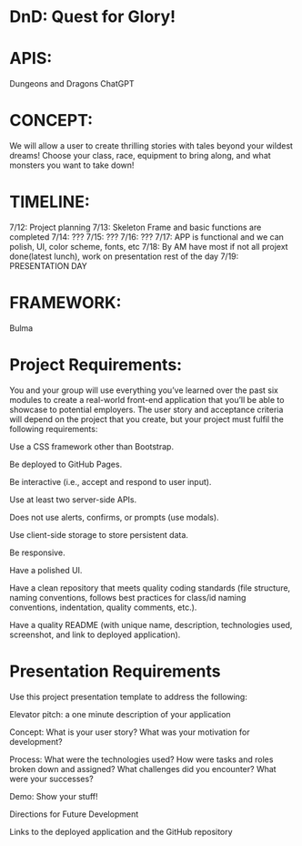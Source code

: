 # DnD: Quest for Glory!

# APIS:
Dungeons and Dragons
ChatGPT

# CONCEPT:
We will allow a user to create thrilling stories with tales beyond your wildest dreams! Choose your class, race, equipment to bring along, and what monsters you want to take down!

# TIMELINE:
7/12: Project planning
7/13: Skeleton Frame and basic functions are completed
7/14: ???
7/15: ???
7/16: ???
7/17: APP is functional and we can polish, UI, color scheme, fonts, etc
7/18: By AM have most if not all projext done(latest lunch), work on presentation rest of the day
7/19: PRESENTATION DAY

# FRAMEWORK:
Bulma

# Project Requirements:
You and your group will use everything you’ve learned over the past six modules to create a real-world front-end application that you’ll be able to showcase to potential employers. The user story and acceptance criteria will depend on the project that you create, but your project must fulfil the following requirements:

Use a CSS framework other than Bootstrap.

Be deployed to GitHub Pages.

Be interactive (i.e., accept and respond to user input).

Use at least two server-side APIs.

Does not use alerts, confirms, or prompts (use modals).

Use client-side storage to store persistent data.

Be responsive.

Have a polished UI.

Have a clean repository that meets quality coding standards (file structure, naming conventions, follows best practices for class/id naming conventions, indentation, quality comments, etc.).

Have a quality README (with unique name, description, technologies used, screenshot, and link to deployed application).

# Presentation Requirements
Use this project presentation template to address the following:

Elevator pitch: a one minute description of your application

Concept: What is your user story? What was your motivation for development?

Process: What were the technologies used? How were tasks and roles broken down and assigned? What challenges did you encounter? What were your successes?

Demo: Show your stuff!

Directions for Future Development

Links to the deployed application and the GitHub repository